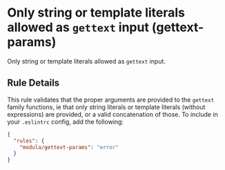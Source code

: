 # Only string or template literals allowed as `gettext` input (gettext-params)

Only string or template literals allowed as `gettext` input.

## Rule Details

This rule validates that the proper arguments are provided to the `gettext` family functions, ie that only string literals or template literals (without expressions) are provided, or a valid concatenation of those. To include in your `.eslintrc` config, add the following:

```json
{
  "rules": {
    "modula/gettext-params": "error"
  }
}
```
